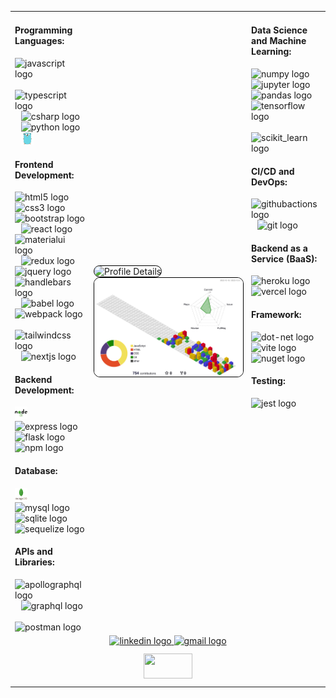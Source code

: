 <table>
  <tr>
    <td valign="top" width="25%">
      <h4 align="left">Programming Languages:</h4>
<div align="left">
  <img src="https://cdn.simpleicons.org/javascript/F7DF1E" height="20" alt="javascript logo"  />
  <img width="6" />
  <img src="https://cdn.simpleicons.org/typescript/3178C6" height="20" alt="typescript logo"  />
  <img width="6" />
  <img src="https://cdn.simpleicons.org/csharp/239120" height="20" alt="csharp logo"  />
  <img width="6" />
  <img src="https://cdn.jsdelivr.net/gh/devicons/devicon/icons/python/python-original.svg" height="20" alt="python logo"  />
  <img width="6" />
  <img src="https://raw.githubusercontent.com/devicons/devicon/master/icons/go/go-original.svg" height="20" alt="go logo"  />
</div>
      <h4 align="left">Frontend Development:</h4>
<div align="left">
  <img src="https://cdn.jsdelivr.net/gh/devicons/devicon/icons/html5/html5-original.svg" height="20" alt="html5 logo"  />
  <img width="6" />
  <img src="https://cdn.jsdelivr.net/gh/devicons/devicon/icons/css3/css3-original.svg" height="20" alt="css3 logo"  />
  <img width="6" />
  <img src="https://cdn.jsdelivr.net/gh/devicons/devicon/icons/bootstrap/bootstrap-original.svg" height="20" alt="bootstrap logo"  />
  <img width="6" />
  <img src="https://cdn.jsdelivr.net/gh/devicons/devicon/icons/react/react-original.svg" height="20" alt="react logo"  />
  <img width="6" />
  <img src="https://cdn.jsdelivr.net/gh/devicons/devicon/icons/materialui/materialui-original.svg" height="20" alt="materialui logo"  />
  <img width="6" />
  <img src="https://cdn.simpleicons.org/redux/764ABC" height="20" alt="redux logo"  />
  <img width="6" />
  <img src="https://cdn.simpleicons.org/jquery/0769AD" height="20" alt="jquery logo"  />
  <img width="6" />
  <img src="https://cdn.simpleicons.org/handlebarsdotjs/000000" height="20" alt="handlebars logo"  />
  <img width="6" />
  <img src="https://cdn.simpleicons.org/babel/F9DC3E" height="20" alt="babel logo"  />
  <img width="6" />
  <img src="https://skillicons.dev/icons?i=webpack" height="20" alt="webpack logo"  />
  <img width="6" />
  <img src="https://cdn.simpleicons.org/tailwindcss/06B6D4" height="20" alt="tailwindcss logo"  />
  <img width="6" />
  <img src="https://cdn.worldvectorlogo.com/logos/nextjs-2.svg" height="20" alt="nextjs logo"  />
</div>
      <h4 align="left">Backend Development:</h4>
<div align="left">
  <img src="https://raw.githubusercontent.com/devicons/devicon/master/icons/nodejs/nodejs-original-wordmark.svg" height="20" alt="nodejs logo"  />
  <img width="6" />
  <img src="https://img.shields.io/badge/Express-000000?logo=express&logoColor=white&style=for-the-badge" height="20" alt="express logo"  />
  <img width="6" />
  <img src="https://cdn.simpleicons.org/flask/000000" height="20" alt="flask logo"  />
  <img width="6" />
  <img src="https://cdn.jsdelivr.net/gh/devicons/devicon/icons/npm/npm-original-wordmark.svg" height="20" alt="npm logo"  />
</div>
      <h4 align="left">Database:</h4>
<div align="left">
  <img src="https://raw.githubusercontent.com/devicons/devicon/master/icons/mongodb/mongodb-original-wordmark.svg" height="20" alt="mongodb logo"  />
  <img width="6" />
  <img src="https://cdn.simpleicons.org/mysql/4479A1" height="20" alt="mysql logo"  />
  <img width="6" />
  <img src="https://cdn.simpleicons.org/sqlite/003B57" height="20" alt="sqlite logo"  />
  <img width="6" />
  <img src="https://cdn.simpleicons.org/sequelize/52B0E7" height="20" alt="sequelize logo"  />
</div>
      <h4 align="left">APIs and Libraries:</h4>
<div align="left">
  <img src="https://cdn.simpleicons.org/apollographql/311C87" height="20" alt="apollographql logo"  />
  <img width="6" />
  <img src="https://cdn.simpleicons.org/graphql/E10098" height="20" alt="graphql logo"  />
  <img width="6" />
  <img src="https://cdn.simpleicons.org/postman/FF6C37" height="20" alt="postman logo"  />
</div>
    </td>
<td valign="center" width="50%">
  <img src="http://github-profile-summary-cards.vercel.app/api/cards/profile-details?username=Jackspence6&theme=tokyonight" alt="Profile Details" style="border: 1px solid black; border-radius: 10px;" />
  <img src="https://raw.githubusercontent.com/Jackspence6/Jackspence6/main/profile-3d-contrib/profile-gitblock.svg" alt="Profile GitBlock" style="border: 1px solid black; border-radius: 10px;" />
    </td>
<td valign="top" width="25%">
      <h4 align="left">Data Science and Machine Learning:</h4>
<div align="left">
   <img src="https://cdn.jsdelivr.net/gh/devicons/devicon/icons/numpy/numpy-original.svg" height="20" alt="numpy logo"  />
   <img width="6" />
     <img src="https://cdn.jsdelivr.net/gh/devicons/devicon/icons/jupyter/jupyter-original.svg" height="20" alt="jupyter logo"  />
  <img width="6" />
  <img src="https://cdn.jsdelivr.net/gh/devicons/devicon/icons/pandas/pandas-original.svg" height="20" alt="pandas logo"  />
  <img width="6" />
  <img src="https://www.vectorlogo.zone/logos/tensorflow/tensorflow-icon.svg" height="20" alt="tensorflow logo"  />
  <img width="6" />
  <img src="https://upload.wikimedia.org/wikipedia/commons/0/05/Scikit_learn_logo_small.svg" height="20" alt="scikit_learn logo"  />
</div>
      <h4 align="left">CI/CD and DevOps:</h4>
<div align="left">
  <img src="https://cdn.simpleicons.org/githubactions/2088FF" height="20" alt="githubactions logo"  />
  <img width="6" />
  <img src="https://cdn.simpleicons.org/git/F05032" height="20" alt="git logo"  />
</div>
      <h4 align="left">Backend as a Service (BaaS):</h4>
<div align="left">
  <img src="https://cdn.simpleicons.org/heroku/430098" height="20" alt="heroku logo"  />
  <img width="6" />
  <img src="https://skillicons.dev/icons?i=vercel" height="20" alt="vercel logo"  />
</div>
      <h4 align="left">Framework:</h4>
<div align="left">
  <img src="https://cdn.simpleicons.org/dotnet/512BD4" height="20" alt="dot-net logo"  />
  <img width="6" />
  <img src="https://cdn.simpleicons.org/vite/646CFF" height="20" alt="vite logo"  />
  <img width="6" />
  <img src="https://cdn.simpleicons.org/nuget/004880" height="20" alt="nuget logo"  />
</div>
      <h4 align="left">Testing:</h4>
<div align="left">
  <img src="https://cdn.jsdelivr.net/gh/devicons/devicon/icons/jest/jest-plain.svg" height="20" alt="jest logo"  />
</div>
    </td>
    </tr>
   <tr>
    <td colspan="3" align="center" style="padding-bottom: 10px;">
           <!-- Centered Social Icons -->
      <div style="text-align: center; margin-top: 0px;">
        <a href="https://www.linkedin.com/in/jack-spence-1567b523b/" target="_blank">
           <img src="https://raw.githubusercontent.com/maurodesouza/profile-readme-generator/master/src/assets/icons/social/linkedin/default.svg" width="52" height="40" alt="linkedin logo" >
        </a>
        <a href="mailto:jackspence.dev@gmail.com">
          <img src="https://raw.githubusercontent.com/maurodesouza/profile-readme-generator/master/src/assets/icons/social/gmail/default.svg" width="52" height="40" alt="gmail logo" />
        </a>
      </div>
    </td>
  </tr>
  <tr>
    <td colspan="3" align="center" style="padding-bottom: 10px;">
      <img src="https://profile-counter.glitch.me/Jackspence6/count.svg?" style="width:40%;" height="40"/>
    </td>
  </tr>
</table>
